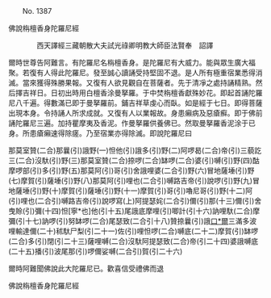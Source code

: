 ﻿　　No. 1387

佛說栴檀香身陀羅尼經

　　　　西天譯經三藏朝散大夫試光祿卿明教大師臣法賢奉　詔譯


爾時世尊告阿難言。有陀羅尼名栴檀香身。是陀羅尼有大威力。能與眾生廣大福聚。若復有人得此陀羅尼。發至誠心讀誦受持堅固不退。是人所有極重宿業悉得消滅。當來獲得殊勝果報。又復有人欲見觀自在菩薩者。先于清凈之處持誦精熟。然后擇吉祥日。日初出時用白檀香涂曼拏羅。于中焚栴檀香獻殊妙花。即起首誦陀羅尼八千遍。得數滿已即于曼拏羅前。鋪吉祥草虔心而臥。如是經于七日。即得菩薩出現本身。令持誦人所求成就。又復有人以業報故。身患癩病及惡瘡癬。即于佛前誦陀羅尼三遍。加持瞿摩夷及香泥。作曼拏羅供養佛已。然取曼拏羅香泥涂于已身。所患瘡癩速得除瘥。乃至宿業亦得除滅。即說陀羅尼曰

那莫室贊(二合)那曩(引)誐野(一)怛他(引)誐多(引)野(二)阿啰曷(二合)帝(引)三藐訖三(二合)沒馱(引)野(三)那莫室贊(二合)捺啰(二合)缽啰(二合)婆(引)嚩(引)野(四)酤摩啰部(引)多(引)野(五)那莫阿(引)哥(引)舍誐哩婆(二合引)野(六)冒地薩埵(引)野(七)摩賀(引)薩埵(引)野(八)那莫阿(引)哩也(二合引)嚩路吉帝(引)說啰(引)野(九)冒地薩埵(引)野(十)摩賀(引)薩埵(引)野(十一)摩賀(引)哥(引)嚕尼哥(引)野(十二)阿(引)哩也(二合引)嚩路吉帝(引)說啰寫(上)阿提瑟姹(二合引)儞(引)那(十三)儞(引)舍曳賒(引)彌(十四)怛[寧*也]他(引十五)尾誐底摩哩(引)唧計(引十六)訥哩馱(二合)摩彌(引十七)訥啰(引)努缽啰(二合)尾瑟致(二合引十八)贊捺曩(引)誐[口*爾](引十九)三滿多波哩輸達儞(二十)秫馱尸梨(引二十一)佐(引)哩怛啰(二合)嚩底(二十二)摩賀(引)缽啰(二合)多(引)閉(引二十三)薩哩嚩(二合)沒馱阿提瑟致(二合)帝(引二十四)婆誐嚩底(二十五)播(引)波尾那(引)啰儞娑嚩(二合引)賀(引二十六)

爾時阿難聞佛說此大陀羅尼已。歡喜信受禮佛而退

佛說栴檀香身陀羅尼經
